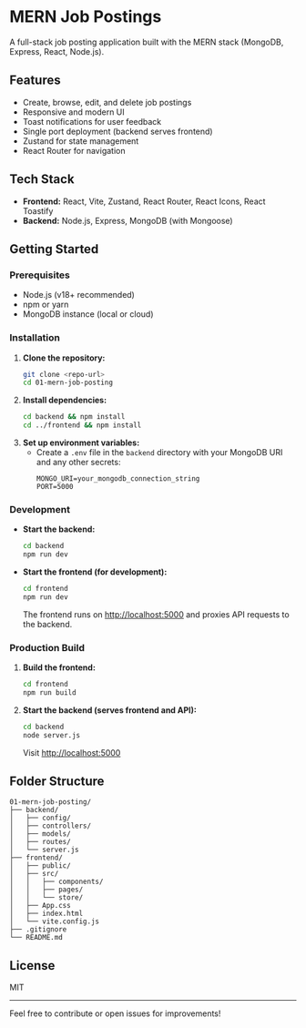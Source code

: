 # MERN Job Postings

A full-stack job posting application built with the MERN stack (MongoDB, Express, React, Node.js).

## Features

- Create, browse, edit, and delete job postings
- Responsive and modern UI
- Toast notifications for user feedback
- Single port deployment (backend serves frontend)
- Zustand for state management
- React Router for navigation

## Tech Stack

- **Frontend:** React, Vite, Zustand, React Router, React Icons, React Toastify
- **Backend:** Node.js, Express, MongoDB (with Mongoose)

## Getting Started

### Prerequisites

- Node.js (v18+ recommended)
- npm or yarn
- MongoDB instance (local or cloud)

### Installation

1. **Clone the repository:**
   ```sh
   git clone <repo-url>
   cd 01-mern-job-posting
   ```
2. **Install dependencies:**
   ```sh
   cd backend && npm install
   cd ../frontend && npm install
   ```
3. **Set up environment variables:**
   - Create a `.env` file in the `backend` directory with your MongoDB URI and any other secrets:
     ```env
     MONGO_URI=your_mongodb_connection_string
     PORT=5000
     ```

### Development

- **Start the backend:**
  ```sh
  cd backend
  npm run dev
  ```
- **Start the frontend (for development):**
  ```sh
  cd frontend
  npm run dev
  ```
  The frontend runs on [http://localhost:5000](http://localhost:5000) and proxies API requests to the backend.

### Production Build

1. **Build the frontend:**
   ```sh
   cd frontend
   npm run build
   ```
2. **Start the backend (serves frontend and API):**
   ```sh
   cd backend
   node server.js
   ```
   Visit [http://localhost:5000](http://localhost:5000)

## Folder Structure

```
01-mern-job-posting/
├── backend/
│   ├── config/
│   ├── controllers/
│   ├── models/
│   ├── routes/
│   └── server.js
├── frontend/
│   ├── public/
│   ├── src/
│   │   ├── components/
│   │   ├── pages/
│   │   └── store/
│   ├── App.css
│   ├── index.html
│   └── vite.config.js
├── .gitignore
└── README.md
```

## License

MIT

---

Feel free to contribute or open issues for improvements!
